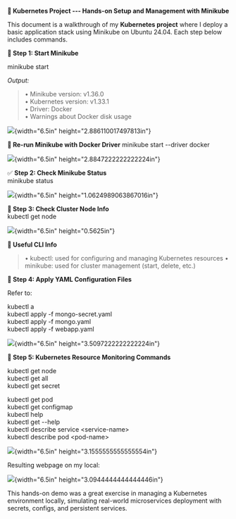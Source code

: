 **🚀 Kubernetes Project --- Hands-on Setup and Management with
Minikube**

This document is a walkthrough of my **Kubernetes project** where I
deploy a basic application stack using Minikube on Ubuntu 24.04. Each
step below includes commands.

**🚀 Step 1: Start Minikube**

minikube start

*Output:*

> • Minikube version: v1.36.0\
> • Kubernetes version: v1.33.1\
> • Driver: Docker\
> • Warnings about Docker disk usage

![](vertopal_97a401fce1fc446eafda662d7e5206df/media/image1.png){width="6.5in"
height="2.886110017497813in"}

**🚀 Re-run Minikube with Docker Driver** minikube start \--driver
docker

![](vertopal_97a401fce1fc446eafda662d7e5206df/media/image2.png){width="6.5in"
height="2.8847222222222224in"}

✅ **Step 2: Check Minikube Status**\
minikube status

![](vertopal_97a401fce1fc446eafda662d7e5206df/media/image3.png){width="6.5in"
height="1.0624989063867016in"}

**🚀 Step 3: Check Cluster Node Info**\
kubectl get node

![](vertopal_97a401fce1fc446eafda662d7e5206df/media/image4.png){width="6.5in"
height="0.5625in"}

**🚀 Useful CLI Info**

> • kubectl: used for configuring and managing Kubernetes resources •
> minikube: used for cluster management (start, delete, etc.)

**🚀 Step 4: Apply YAML Configuration Files**

Refer to:

kubectl a\
kubectl apply -f mongo-secret.yaml\
kubectl apply -f mongo.yaml\
kubectl apply -f webapp.yaml

![](vertopal_97a401fce1fc446eafda662d7e5206df/media/image5.png){width="6.5in"
height="3.5097222222222224in"}

**🚀 Step 5: Kubernetes Resource Monitoring Commands**

kubectl get node\
kubectl get all\
kubectl get secret

kubectl get pod\
kubectl get configmap\
kubectl help\
kubectl get \--help\
kubectl describe service \<service-name\>\
kubectl describe pod \<pod-name\>

![](vertopal_97a401fce1fc446eafda662d7e5206df/media/image6.png){width="6.5in"
height="3.1555555555555554in"}

Resulting webpage on my local:

![](vertopal_97a401fce1fc446eafda662d7e5206df/media/image7.png){width="6.5in"
height="3.0944444444444446in"}

This hands-on demo was a great exercise in managing a Kubernetes
environment locally, simulating real-world microservices deployment with
secrets, configs, and persistent services.
